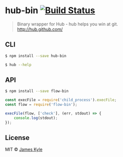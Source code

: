 # hub-bin [![Build Status](https://travis-ci.org/thejameskyle/hub-bin.svg?branch=master)](https://travis-ci.org/thejameskyle/hub-bin)

> Binary wrapper for Hub - hub helps you win at git. http://hub.github.com/


## CLI

```sh
$ npm install --save hub-bin
```

```sh
$ hub --help
```

## API

```sh
$ npm install --save flow-bin
```

```js
const execFile = require('child_process').execFile;
const flow = require('flow-bin');

execFile(flow, ['check'], (err, stdout) => {
    console.log(stdout);
});
```

## License

MIT © [James Kyle](https://github.com/thejameskyle)
